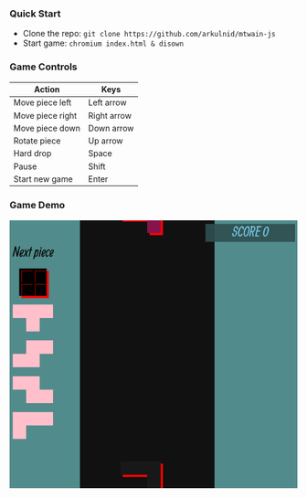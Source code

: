 ### Quick Start

* Clone the repo: `git clone https://github.com/arkulnid/mtwain-js`
* Start game: `chromium index.html & disown`

### Game Controls 

| Action | Keys |
| --- | --- | 
| Move piece left | Left arrow |
| Move piece right | Right arrow |
| Move piece down | Down arrow |
| Rotate piece | Up arrow|
| Hard drop | Space |
| Pause | Shift |
| Start new game | Enter |

### Game Demo 

![](./assets/tetris_demo.gif)


